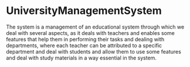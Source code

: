 # UniversityManagementSystem

The system is a management of an educational system through which we deal with several aspects, as it deals with teachers and enables some features that help them in performing their tasks and dealing with departments, where each teacher can be attributed to a specific department and deal with students and allow them to use some features and deal with study materials in a way essential in the system.
